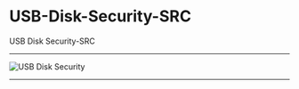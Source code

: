 # USB-Disk-Security-SRC
USB Disk Security-SRC

** **

![USB Disk Security](https://user-images.githubusercontent.com/74623428/148483930-ef134070-8a91-4512-85cd-cb750074633f.PNG)

** **
